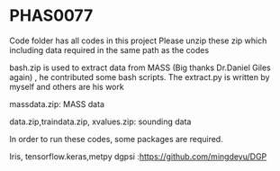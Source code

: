 # PHAS0077

Code folder has all codes in this project
Please unzip these zip which including data required in the same path as the codes

bash.zip is used to extract data from MASS (Big thanks Dr.Daniel Giles again) , he contributed some bash scripts. The extract.py is written by myself and others are his work

massdata.zip: MASS data

data.zip,traindata.zip, xvalues.zip: sounding data


In order to run these codes, some packages are required.

Iris, tensorflow.keras,metpy  dgpsi :https://github.com/mingdeyu/DGP


